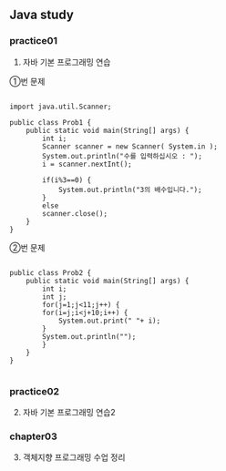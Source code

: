 ## Java study

### practice01
1. 자바 기본 프로그래밍 연습 

①번 문제

```package prob1;

import java.util.Scanner;

public class Prob1 {
	public static void main(String[] args) {
		int i;
		Scanner scanner = new Scanner( System.in );
		System.out.println("수를 입력하십시오 : ");
		i = scanner.nextInt();
		
		if(i%3==0) {
			System.out.println("3의 배수입니다.");
		}
		else
		scanner.close();
	}
}
```

②번 문제

```package prob2;

public class Prob2 {
	public static void main(String[] args) {
		int i;
		int j;
		for(j=1;j<11;j++) {
		for(i=j;i<j+10;i++) {
			System.out.print(" "+ i);
		}
		System.out.println("");
		}
	}
}


```

### practice02
2. 자바 기본 프로그래밍 연습2

### chapter03
3. 객체지향 프로그래밍 수업 정리